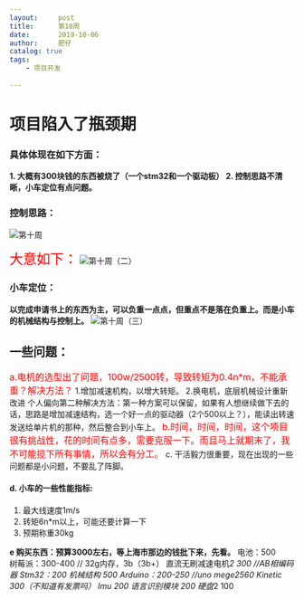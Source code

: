 ```yaml
---
layout:     post
title:      第10周
date:       2019-10-06
author:     肥仔
catalog: true
tags:
    - 项目开发
    
--- 
```

# 项目陷入了瓶颈期
### 具体体现在如下方面：
**1.	大概有300块钱的东西被烧了（一个stm32和一个驱动板）
2.	控制思路不清晰，小车定位有点问题。**
### 控制思路：
![第十周](https://img-blog.csdnimg.cn/20190813120718766.png?x-oss-process=image/watermark,type_ZmFuZ3poZW5naGVpdGk,shadow_10,text_aHR0cHM6Ly9ibG9nLmNzZG4ubmV0L2RhbmlhbzIwMTc=,size_16,color_FFFFFF,t_70)

<font color=red size =5>大意如下：</font>
![第十周（二）](https://img-blog.csdnimg.cn/20190813121135247.png?x-oss-process=image/watermark,type_ZmFuZ3poZW5naGVpdGk,shadow_10,text_aHR0cHM6Ly9ibG9nLmNzZG4ubmV0L2RhbmlhbzIwMTc=,size_16,color_FFFFFF,t_70)
### 小车定位：
**以完成申请书上的东西为主，可以负重一点点，但重点不是落在负重上。而是小车的机械结构与控制上。**
![第十周（三）](https://img-blog.csdnimg.cn/20190813121547700.png?x-oss-process=image/watermark,type_ZmFuZ3poZW5naGVpdGk,shadow_10,text_aHR0cHM6Ly9ibG9nLmNzZG4ubmV0L2RhbmlhbzIwMTc=,size_16,color_FFFFFF,t_70)
## 一些问题：
<font color=red size=3>a.电机的选型出了问题，100w/2500转，导致转矩为0.4n*m，不能承重？解决方法？</font>
1.增加减速机构，以增大转矩。
2.换电机，底层机械设计重新改进
  个人偏向第二种解决方法：第一种方案可以保留，如果有人想继续做下去的话，思路是增加减速结构，选一个好一点的驱动器（2个500以上？），能读出转速发送给单片机的那种，然后整合到小车上。
<font color=red size=3>b.时间，时间，时间，这个项目很有挑战性，花的时间有点多，需要克服一下。而且马上就期末了，我不可能揽下所有事情，所以会有分工。</font>
c.	干活毅力很重要，现在出现的一些问题都是小问题，不要乱了阵脚。
#### d.	小车的一些性能指标:
1.	最大线速度1m/s 
2.	转矩6n*m以上，可能还要计算一下
3.	预期称重30kg

**e	购买东西：预算3000左右，等上海市那边的钱批下来，先看。**
电池：500  	
树莓派：300-400 // 32g内存，3b（3b+）
直流无刷减速电机*2    300  //AB相编码器
Stm32：200
机械结构 500 
Arduino：200-250 //uno mege2560
Kinetic  300（不知道有发票吗）
Imu 200
语言识别模块 200
硬盘*2  100


